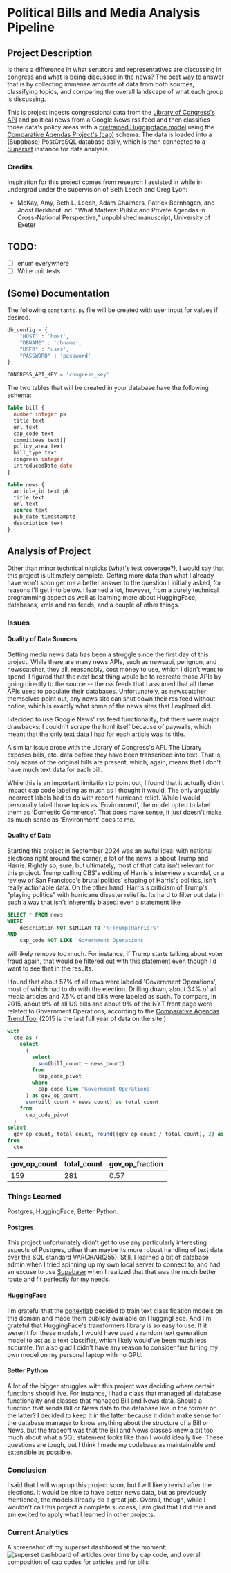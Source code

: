 # Political Bills and Media Analysis Pipeline

## Project Description

Is there a difference in what senators and representatives are discussing in congress and what is being discussed in the news? The best way to answer that is by collecting immense amounts of data from both sources, classifying topics, and comparing the overall landscape of what each group is discussing.

This is project ingests congressional data from the [Library of Congress's API]([https://api.data.gov/docs/developer-manual/]) and political news from a Google News rss feed and then classifies those data's policy areas with a [pretrained Huggingface model](https://huggingface.co/poltextlab/xlm-roberta-large-english-legislative-cap-v3) using the [Comparative Agendas Project's (cap)](https://www.comparativeagendas.net/us) schema. The data is loaded into a (Supabase) PostGreSQL database daily, which is then connected to a [Superset](https://superset.apache.org/) instance for data analysis.

### Credits
Inspiration for this project comes from research I assisted in while in undergrad under the supervision of Beth Leech and Greg Lyon:

* McKay, Amy, Beth L. Leech, Adam Chalmers, Patrick Bernhagen, and Joost Berkhout. nd. "What Matters: Public and       Private Agendas in Cross-National Perspective," unpublished manuscript, University of Exeter

## TODO:

- [ ] enum everywhere
- [ ] Write unit tests

## (Some) Documentation

The following `constants.py` file will be created with user input for values if desired. 

```python
db_config = {
    "HOST" : 'host',
    "DBNAME" : 'dbname',
    "USER" : 'user',
    "PASSWORD" : 'password' 
}

CONGRESS_API_KEY = 'congress_key'
```

The two tables that will be created in your database have the following schema:

```sql
Table bill {
  number integer pk
  title text
  url text
  cap_code text
  committees text[]
  policy_area text
  bill_type text
  congress integer 
  introducedDate date
}

Table news {
  article_id text pk
  title text
  url text
  source text
  pub_date timestamptz
  description text
}
```

## Analysis of Project

Other than minor technical nitpicks (what's test coverage?), I would say that this project is ultimately complete. Getting more data than what I already have won't soon get me a better answer to the question I initially asked, for reasons I'll get into below. I learned a lot, however, from a purely technical programming aspect as well as learning more about HuggingFace, databases, xmls and rss feeds, and a couple of other things.

### Issues

#### Quality of Data Sources

Getting media news data has been a struggle since the first day of this project. While there are many news APIs, such as newsapi, perignon, and newscatcher, they all, reasonably, cost money to use, which I didn't want to spend. I figured that the next best thing would be to recreate those APIs by going directly to the source -- the rss feeds that I assumed that all these APIs used to populate their databases. Unfortunately, as [newscatcher](https://www.newscatcherapi.com/blog/top-4-free-and-open-ource-news-api-alternatives) themselves point out, any news site can shut down their rss feed without notice, which is exactly what some of the news sites that I explored did.

I decided to use Google News' rss feed functionality, but there were major drawbacks: I couldn't scrape the html itself because of paywalls, which meant that the only text data I had for each article was its title.

A similar issue arose with the Library of Congress's API. The Library exposes bills, etc. data before they have been transcribed into text. That is, only scans of the original bills are present, which, again, means that I don't have much text data for each bill.

While this is an important limitation to point out, I found that it actually didn't impact cap code labeling as much as I thought it would. The only arguably incorrect labels had to do with recent hurricane relief. While I would personally label those topics as 'Environment', the model opted to label them as 'Domestic Commerce'. That does make sense, it just doesn't make as much sense as 'Environment' does to me.

#### Quality of Data

Starting this project in September 2024 was an awful idea: with national elections right around the corner, a lot of the news is about Trump and Harris. Rightly so, sure, but ultimately, most of that data isn't relevant for this project. Trump calling CBS's editing of Harris's interview a scandal, or a review of San Francisco's brutal politics' shaping of Harris's politics, isn't really actionable data. On the other hand, Harris's criticism of Trump's "playing politics" with hurricane disaster relief is. Its hard to filter out data in such a way that isn't inherently biased: even a statement like

```sql
SELECT * FROM news
WHERE
    description NOT SIMILAR TO '%(Trump|Harris)%'
AND
    cap_code NOT LIKE 'Government Operations'
```

will likely remove too much. For instance, if Trump starts talking about voter fraud again, that would be filtered out with this statement even though I'd want to see that in the results.

I found that about 57% of all rows were labeled 'Government Operations', most of which had to do with the election. Drilling down, about 34% of all media articles and 7.5% of and bills were labeled as such. To compare, in 2015, about 9% of all US bills and about 9% of the NYT front page were related to Government Operations, according to the [Comparative Agendas Trend Tool](https://www.comparativeagendas.net/tool) (2015 is the last full year of data on the site.)

```sql
with
  cte as (
    select
      (
        select
          sum(bill_count + news_count)
        from
          cap_code_pivot
        where
          cap_code like 'Government Operations'
      ) as gov_op_count,
      sum(bill_count + news_count) as total_count
    from
      cap_code_pivot
  )
select
  gov_op_count, total_count, round((gov_op_count / total_count), 2) as gov_op_fraction
from
  cte
```

| gov_op_count | total_count | gov_op_fraction |
| ------------ | ----------- | --------------- |
| 159          | 281         | 0.57            |

### Things Learned

Postgres, HuggingFace, Better Python.

#### Postgres

This project unfortunately didn't get to use any particularly interesting aspects of Postgres, other than maybe its more robust handling of text data over the SQL standard VARCHAR(255). Still, I learned a bit of database admin when I tried spinning up my own local server to connect to, and had an excuse to use [Supabase](https://supabase.com/) when I realized that that was the much better route and fit perfectly for my needs.


#### HuggingFace

I'm grateful that the [poltextlab](https://poltextlab.com/) decided to train text classification models on this domain and made them publicly available on HuggingFace. And I'm grateful that HuggingFace's transformers library is so easy to use. If it weren't for these models, I would have used a random text generation model to act as a text classifier, which likely would've been much less accurate. I'm also glad I didn't have any reason to consider fine tuning my own model on my personal laptop with no GPU.

#### Better Python

A lot of the bigger struggles with this project was deciding where certain functions should live. For instance, I had a class that managed all database functionality and classes that managed Bill and News data. Should a function that sends Bill or News data to the database live in the former or the latter? I decided to keep it in the latter because it didn't make sense for the database manager to know anything about the structure of a Bill or News, but the tradeoff was that the Bill and News classes knew a bit too much about what a SQL statement looks like than I would ideally like. These questions are tough, but I think I made my codebase as maintainable and extensible as possible.

### Conclusion

I said that I will wrap up this project soon, but I will likely revisit after the elections. It would be nice to have better news data, but as previously mentioned, the models already do a great job. Overall, though, while I wouldn't call this project a complete success, I am glad that I did this and am excited to apply what I learned in other projects.

### Current Analytics

A screenshot of my superset dashboard at the moment:
![superset dashboard of articles over time by cap code, and overall composition of cap codes for articles and for bills](images/superset-screenshot.png)
